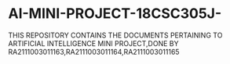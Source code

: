 # AI-MINI-PROJECT-18CSC305J-
THIS REPOSITORY CONTAINS THE DOCUMENTS PERTAINING TO ARTIFICIAL INTELLIGENCE MINI PROJECT,DONE BY RA2111003011163,RA2111003011164,RA2111003011165
